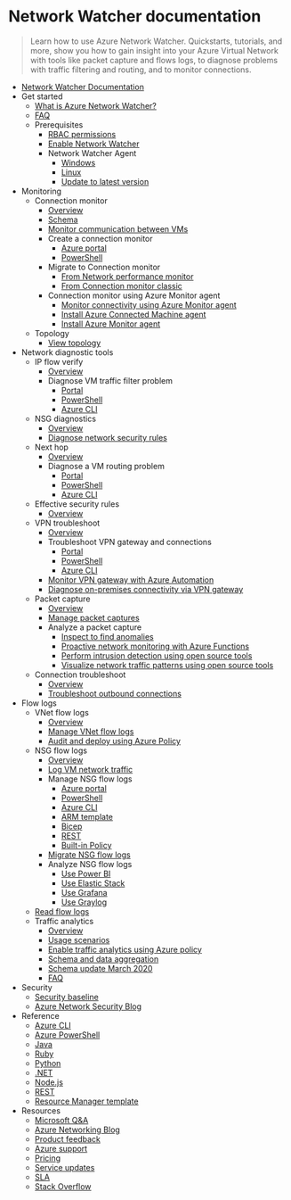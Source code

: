 # Network Watcher documentation
> Learn how to use Azure Network Watcher. Quickstarts, tutorials, and more, show you how to gain insight into your Azure Virtual Network with tools like packet capture and flows logs, to diagnose problems with traffic filtering and routing, and to monitor connections.
  - [Network Watcher Documentation](https://learn.microsoft.com/en-us/azure/network-watcher/)
  - Get started
    - [What is Azure Network Watcher?](https://learn.microsoft.com/en-us/azure/network-watcher/network-watcher-overview)
    - [FAQ](https://learn.microsoft.com/en-us/azure/network-watcher/frequently-asked-questions.yml)
    - Prerequisites
      - [RBAC permissions](https://learn.microsoft.com/en-us/azure/network-watcher/required-rbac-permissions)
      - [Enable Network Watcher](https://learn.microsoft.com/en-us/azure/network-watcher/network-watcher-create)
      - Network Watcher Agent
        - [Windows](https://learn.microsoft.com/en-us/azure/network-watcher/network-watcher-agent-windows)
        - [Linux](https://learn.microsoft.com/en-us/azure/network-watcher/network-watcher-agent-linux)
        - [Update to latest version](https://learn.microsoft.com/en-us/azure/network-watcher/network-watcher-agent-update)
  - Monitoring
    - Connection monitor
      - [Overview](https://learn.microsoft.com/en-us/azure/network-watcher/connection-monitor-overview)
      - [Schema](https://learn.microsoft.com/en-us/azure/network-watcher/connection-monitor-schema)
      - [Monitor communication between VMs](https://learn.microsoft.com/en-us/azure/network-watcher/monitor-vm-communication)
      - Create a connection monitor
        - [Azure portal](https://learn.microsoft.com/en-us/azure/network-watcher/connection-monitor-create-using-portal)
        - [PowerShell](https://learn.microsoft.com/en-us/azure/network-watcher/connection-monitor-create-using-powershell)
      - Migrate to Connection monitor
        - [From Network performance monitor](https://learn.microsoft.com/en-us/azure/network-watcher/migrate-to-connection-monitor-from-network-performance-monitor)
        - [From Connection monitor classic](https://learn.microsoft.com/en-us/azure/network-watcher/migrate-to-connection-monitor-from-connection-monitor-classic)
      - Connection monitor using Azure Monitor agent
        - [Monitor connectivity using Azure Monitor agent](https://learn.microsoft.com/en-us/azure/network-watcher/azure-monitor-agent-with-connection-monitor)
        - [Install Azure Connected Machine agent](https://learn.microsoft.com/en-us/azure/network-watcher/connection-monitor-connected-machine-agent)
        - [Install Azure Monitor agent](https://learn.microsoft.com/en-us/azure/network-watcher/connection-monitor-install-azure-monitor-agent)
    - Topology
      - [View topology](https://learn.microsoft.com/en-us/azure/network-watcher/network-insights-topology)
  - Network diagnostic tools
    - IP flow verify
      - [Overview](https://learn.microsoft.com/en-us/azure/network-watcher/ip-flow-verify-overview)
      - Diagnose VM traffic filter problem
        - [Portal](https://learn.microsoft.com/en-us/azure/network-watcher/diagnose-vm-network-traffic-filtering-problem)
        - [PowerShell](https://learn.microsoft.com/en-us/azure/network-watcher/diagnose-vm-network-traffic-filtering-problem-powershell)
        - [Azure CLI](https://learn.microsoft.com/en-us/azure/network-watcher/diagnose-vm-network-traffic-filtering-problem-cli)
    - NSG diagnostics
      - [Overview](https://learn.microsoft.com/en-us/azure/network-watcher/nsg-diagnostics-overview)
      - [Diagnose network security rules](https://learn.microsoft.com/en-us/azure/network-watcher/diagnose-network-security-rules)
    - Next hop
      - [Overview](https://learn.microsoft.com/en-us/azure/network-watcher/next-hop-overview)
      - Diagnose a VM routing problem
        - [Portal](https://learn.microsoft.com/en-us/azure/network-watcher/diagnose-vm-network-routing-problem)
        - [PowerShell](https://learn.microsoft.com/en-us/azure/network-watcher/diagnose-vm-network-routing-problem-powershell)
        - [Azure CLI](https://learn.microsoft.com/en-us/azure/network-watcher/diagnose-vm-network-routing-problem-cli)
    - Effective security rules
      - [Overview](https://learn.microsoft.com/en-us/azure/network-watcher/effective-security-rules-overview)
    - VPN troubleshoot
      - [Overview](https://learn.microsoft.com/en-us/azure/network-watcher/vpn-troubleshoot-overview)
      - Troubleshoot VPN gateway and connections
        - [Portal](https://learn.microsoft.com/en-us/azure/network-watcher/diagnose-communication-problem-between-networks)
        - [PowerShell](https://learn.microsoft.com/en-us/azure/network-watcher/vpn-troubleshoot-powershell)
        - [Azure CLI](https://learn.microsoft.com/en-us/azure/network-watcher/vpn-troubleshoot-cli)
      - [Monitor VPN gateway with Azure Automation](https://learn.microsoft.com/en-us/azure/network-watcher/network-watcher-monitor-with-azure-automation)
      - [Diagnose on-premises connectivity via VPN gateway](https://learn.microsoft.com/en-us/azure/network-watcher/network-watcher-diagnose-on-premises-connectivity)
    - Packet capture
      - [Overview](https://learn.microsoft.com/en-us/azure/network-watcher/packet-capture-overview)
      - [Manage packet captures](https://learn.microsoft.com/en-us/azure/network-watcher/packet-capture-manage)
      - Analyze a packet capture
        - [Inspect to find anomalies](https://learn.microsoft.com/en-us/azure/network-watcher/packet-capture-inspect)
        - [Proactive network monitoring with Azure Functions](https://learn.microsoft.com/en-us/azure/network-watcher/packet-capture-alert-triggered)
        - [Perform intrusion detection using open source tools](https://learn.microsoft.com/en-us/azure/network-watcher/network-watcher-intrusion-detection-open-source-tools)
        - [Visualize network traffic patterns using open source tools](https://learn.microsoft.com/en-us/azure/network-watcher/network-watcher-using-open-source-tools)
    - Connection troubleshoot
      - [Overview](https://learn.microsoft.com/en-us/azure/network-watcher/connection-troubleshoot-overview)
      - [Troubleshoot outbound connections](https://learn.microsoft.com/en-us/azure/network-watcher/connection-troubleshoot-manage)
  - Flow logs
    - VNet flow logs
      - [Overview](https://learn.microsoft.com/en-us/azure/network-watcher/vnet-flow-logs-overview)
      - [Manage VNet flow logs](https://learn.microsoft.com/en-us/azure/network-watcher/vnet-flow-logs-manage)
      - [Audit and deploy using Azure Policy](https://learn.microsoft.com/en-us/azure/network-watcher/vnet-flow-logs-policy)
    - NSG flow logs
      - [Overview](https://learn.microsoft.com/en-us/azure/network-watcher/nsg-flow-logs-overview)
      - [Log VM network traffic](https://learn.microsoft.com/en-us/azure/network-watcher/nsg-flow-logs-tutorial)
      - Manage NSG flow logs
        - [Azure portal](https://learn.microsoft.com/en-us/azure/network-watcher/nsg-flow-logs-portal)
        - [PowerShell](https://learn.microsoft.com/en-us/azure/network-watcher/nsg-flow-logs-powershell)
        - [Azure CLI](https://learn.microsoft.com/en-us/azure/network-watcher/nsg-flow-logs-cli)
        - [ARM template](https://learn.microsoft.com/en-us/azure/network-watcher/nsg-flow-logs-template)
        - [Bicep](https://learn.microsoft.com/en-us/azure/network-watcher/nsg-flow-logs-bicep)
        - [REST](https://learn.microsoft.com/previous-versions/azure/network-watcher/nsg-flow-logs-rest?toc=/azure/network-watcher/toc.json)
        - [Built-in Policy](https://learn.microsoft.com/en-us/azure/network-watcher/nsg-flow-logs-policy-portal)
      - [Migrate NSG flow logs](https://learn.microsoft.com/en-us/azure/network-watcher/nsg-flow-logs-migrate)
      - Analyze NSG flow logs
        - [Use Power BI](https://learn.microsoft.com/en-us/azure/network-watcher/network-watcher-visualize-nsg-flow-logs-power-bi)
        - [Use Elastic Stack](https://learn.microsoft.com/en-us/azure/network-watcher/network-watcher-visualize-nsg-flow-logs-open-source-tools)
        - [Use Grafana](https://learn.microsoft.com/en-us/azure/network-watcher/network-watcher-nsg-grafana)
        - [Use Graylog](https://learn.microsoft.com/en-us/azure/network-watcher/network-watcher-analyze-nsg-flow-logs-graylog)
    - [Read flow logs](https://learn.microsoft.com/en-us/azure/network-watcher/flow-logs-read)
    - Traffic analytics
      - [Overview](https://learn.microsoft.com/en-us/azure/network-watcher/traffic-analytics)
      - [Usage scenarios](https://learn.microsoft.com/en-us/azure/network-watcher/traffic-analytics-usage-scenarios)
      - [Enable traffic analytics using Azure policy](https://learn.microsoft.com/en-us/azure/network-watcher/traffic-analytics-policy-portal)
      - [Schema and data aggregation](https://learn.microsoft.com/en-us/azure/network-watcher/traffic-analytics-schema)
      - [Schema update March 2020](https://learn.microsoft.com/en-us/azure/network-watcher/traffic-analytics-schema-update)
      - [FAQ](https://learn.microsoft.com/en-us/azure/network-watcher/traffic-analytics-faq.yml)
  - Security
    - [Security baseline](https://learn.microsoft.com/security/benchmark/azure/baselines/network-watcher-security-baseline?toc=/azure/network-watcher/toc.json)
    - [Azure Network Security Blog](https://techcommunity.microsoft.com/category/azure-network-security/blog/azurenetworksecurityblog)
  - Reference
    - [Azure CLI](https://learn.microsoft.com/cli/azure/network/watcher)
    - [Azure PowerShell](https://learn.microsoft.com/powershell/module/az.network/)
    - [Java](https://learn.microsoft.com/java/api/com.microsoft.azure.management.network)
    - [Ruby](https://www.rubydoc.info/gems/azure_mgmt_network/Azure/Network/Mgmt/V2016_09_01/Models/NetworkWatcher)
    - [Python](https://learn.microsoft.com/python/api/overview/azure/network)
    - [.NET](https://learn.microsoft.com/dotnet/api/overview/azure/virtual-network)
    - [Node.js](https://learn.microsoft.com/javascript/api/overview/azure/arm-network-readme)
    - [REST](https://learn.microsoft.com/rest/api/network-watcher/)
    - [Resource Manager template](https://learn.microsoft.com/azure/templates/microsoft.network/networkWatchers/)
  - Resources
    - [Microsoft Q&A](https://learn.microsoft.com/answers/topics/azure-network-watcher.html)
    - [Azure Networking Blog](https://techcommunity.microsoft.com/category/azure/blog/azurenetworkingblog)
    - [Product feedback](https://feedback.azure.com/d365community/forum/8ae9bf04-8326-ec11-b6e6-000d3a4f0789?c=cd276b66-8326-ec11-b6e6-000d3a4f0789)
    - [Azure support](https://azure.microsoft.com/support/)
    - [Pricing](https://azure.microsoft.com/pricing/details/network-watcher/)
    - [Service updates](https://azure.microsoft.com/updates/?filters=%5B"Network+Watcher"%5D)
    - [SLA](https://www.microsoft.com/licensing/docs/view/Service-Level-Agreements-SLA-for-Online-Services)
    - [Stack Overflow](http://stackoverflow.com/questions/tagged/network-watcher)
